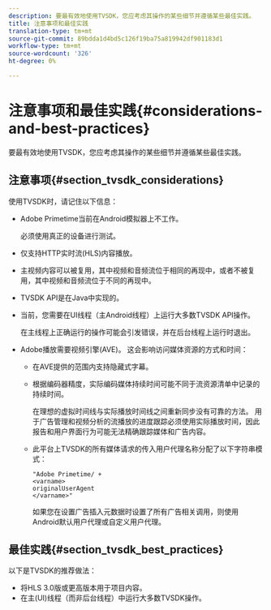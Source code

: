 ```yaml
---
description: 要最有效地使用TVSDK，您应考虑其操作的某些细节并遵循某些最佳实践。
title: 注意事项和最佳实践
translation-type: tm+mt
source-git-commit: 89bdda1d4bd5c126f19ba75a819942df901183d1
workflow-type: tm+mt
source-wordcount: '326'
ht-degree: 0%

---
```



# 注意事项和最佳实践{#considerations-and-best-practices}

要最有效地使用TVSDK，您应考虑其操作的某些细节并遵循某些最佳实践。

## 注意事项{#section_tvsdk_considerations}

使用TVSDK时，请记住以下信息：

* Adobe Primetime当前在Android模拟器上不工作。

   必须使用真正的设备进行测试。
* 仅支持HTTP实时流(HLS)内容播放。
* 主视频内容可以被复用，其中视频和音频流位于相同的再现中，或者不被复用，其中视频和音频流位于不同的再现中。
* TVSDK API是在Java中实现的。
* 当前，您需要在UI线程（主Android线程）上运行大多数TVSDK API操作。

   在主线程上正确运行的操作可能会引发错误，并在后台线程上运行时退出。
* Adobe播放需要视频引擎(AVE)。 这会影响访问媒体资源的方式和时间：

   * 在AVE提供的范围内支持隐藏式字幕。
   * 根据编码器精度，实际编码媒体持续时间可能不同于流资源清单中记录的持续时间。

      在理想的虚拟时间线与实际播放时间线之间重新同步没有可靠的方法。 用于广告管理和视频分析的流播放的进度跟踪必须使用实际播放时间，因此报告和用户界面行为可能无法精确跟踪媒体和广告内容。
   * 此平台上TVSDK的所有媒体请求的传入用户代理名称分配了以下字符串模式：

      ```
      "Adobe Primetime/ + 
      <varname>
      originalUserAgent
      </varname>" 
      ```

      如果您在设置广告插入元数据时设置了所有广告相关调用，则使用Android默认用户代理或自定义用户代理。

## 最佳实践{#section_tvsdk_best_practices}

以下是TVSDK的推荐做法：

* 将HLS 3.0版或更高版本用于项目内容。
* 在主(UI)线程（而非后台线程）中运行大多数TVSDK操作。
